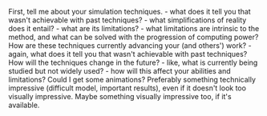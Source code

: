 First, tell me about your simulation techniques.
    - what does it tell you that wasn't achievable with past techniques?
    - what simplifications of reality does it entail?
    - what are its limitations?
    - what limitations are intrinsic to the method, and what can be solved with the progression of computing power?
How are these techniques currently advancing your (and others') work?
    - again, what does it tell you that wasn't achievable with past techniques?
How will the techniques change in the future?
    - like, what is currently being studied but not widely used?
    - how will this affect your abilities and limitations?
Could I get some animations?  Preferably something technically impressive (difficult model, important results), even if it doesn't look too visually impressive.  Maybe something visually impressive too, if it's available.
